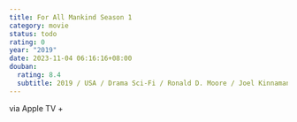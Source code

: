 ```yaml
---
title: For All Mankind Season 1
category: movie
status: todo
rating: 0
year: "2019"
date: 2023-11-04 06:16:16+08:00
douban:
  rating: 8.4
  subtitle: 2019 / USA / Drama Sci-Fi / Ronald D. Moore / Joel Kinnaman Michael Dorman
---
```


via Apple TV +
